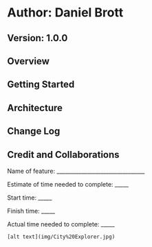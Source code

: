 
# Author: Daniel Brott

## Version:  1.0.0

## Overview

## Getting Started

## Architecture

## Change Log

## Credit and Collaborations

Name of feature: ________________________________

Estimate of time needed to complete: _____

Start time: _____

Finish time: _____

Actual time needed to complete: _____

	[alt text](img/City%20Explorer.jpg)
